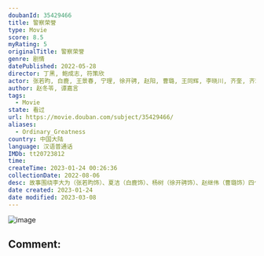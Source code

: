 ```yaml
---
doubanId: 35429466
title: 警察荣誉
type: Movie
score: 8.5
myRating: 5
originalTitle: 警察荣誉
genre: 剧情
datePublished: 2022-05-28
director: 丁黑, 鲍成志, 符策欣
actor: 张若昀, 白鹿, 王景春, 宁理, 徐开骋, 赵阳, 曹璐, 王同辉, 李晓川, 齐奎, 齐欢, 李诚儒, 许娣, 刘仪伟, 郭虹, 刘冠麟, 刘威葳, 李解, 马凡丁, 聂子皓, 张雯, 霍青, 曹馨月, 吴玉芳, 王鑫, 李龙君, 王宏, 马岩, 郭静, 吴紫彤, 姜鹏, 姜一泽, 孟秀, 李洪权, 陈卫, 王鹤宇, 赵麒, 邓钢, 董照, 陈伟奋, 邵老五, 郑好, 康群智, 孙文静, 李厚议, 袁世龙, 李至强, 田淼, 任志宏, 王伯伦, 张优, 马文波, 曹雷, 姜少璞, 刘红卫, 孙立勇, 刘立成, 陈晓鹏, 刘戈滨, 杜晓楠, 陈馨妍, 张英, 郭晗, 陈昱铭, 李宏磊, 马圣彬, 王丽涵, 薄冰, 张华, 徐囡楠, 迟蓬, 马迎春, 陈昱彤, 张媛钰, 席与立, 王也天, 胡可女, 高玉庆, 杜建桥, 杨晓丹, 杨凯淳, 左晓光, 邱必昌, 高强, 茹天, 陈昊, 吴健, 史天庚, 李森, 陈伟栋, 于姿逸, 傅达
author: 赵冬苓, 谭嘉言
tags:
  - Movie
state: 看过
url: https://movie.douban.com/subject/35429466/
aliases:
  - Ordinary_Greatness
country: 中国大陆
language: 汉语普通话
IMDb: tt20723812
time: 
createTime: 2023-01-24 00:26:36
collectionDate: 2022-08-06
desc: 故事围绕李大为（张若昀饰）、夏洁（白鹿饰）、杨树（徐开骋饰）、赵继伟（曹璐饰）四个初出茅庐的见习警员展开，讲述了他们在“警情高发”的平陵市八里河派出所历经各类案件洗礼，并在老警察的言传身教下迅...
date created: 2023-01-24
date modified: 2023-03-08
---
```


![image](p2645165728.jpg)

Comment:
---
